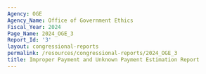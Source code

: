 ```yaml
---
Agency: OGE
Agency_Name: Office of Government Ethics
Fiscal_Year: 2024
Page_Name: 2024_OGE_3
Report_Id: '3'
layout: congressional-reports
permalink: /resources/congressional-reports/2024_OGE_3
title: Improper Payment and Unknown Payment Estimation Report
---
```

